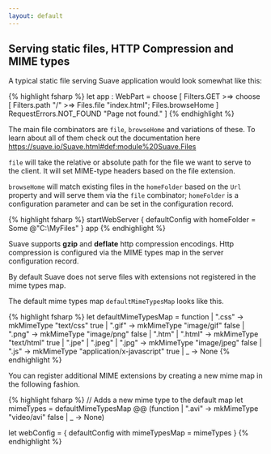 ```yaml
---
layout: default
---
```


## Serving static files, HTTP Compression and MIME types

A typical static file serving Suave application would look somewhat like this:

{% highlight fsharp %}
let app : WebPart =
  choose [
    Filters.GET >=> choose [ Filters.path "/" >=> Files.file "index.html"; Files.browseHome ]
    RequestErrors.NOT_FOUND "Page not found." 
    ]
{% endhighlight %}

The main file combinators are `file`, `browseHome` and variations of these. To learn about all of them check out the documentation here https://suave.io/Suave.html#def:module%20Suave.Files

`file` will take the relative or absolute path for the file we want to serve to the client. It will set MIME-type headers based on the file extension.

`browseHome` will match existing files in the `homeFolder` based on the `Url` property and will serve them via the `file` combinator; `homeFolder` is a configuration parameter and can be set in the configuration record.

{% highlight fsharp %}
startWebServer { defaultConfig with homeFolder = Some @"C:\MyFiles" } app
{% endhighlight %}

Suave supports **gzip** and **deflate** http compression encodings. Http
compression is configured via the MIME types map in the server configuration
record. 

By default Suave does not serve files with extensions not registered in
the mime types map.

The default mime types map `defaultMimeTypesMap` looks like this.

{% highlight fsharp %}
let defaultMimeTypesMap = function
  | ".css" -> mkMimeType "text/css" true
  | ".gif" -> mkMimeType "image/gif" false
  | ".png" -> mkMimeType "image/png" false
  | ".htm"
  | ".html" -> mkMimeType "text/html" true
  | ".jpe"
  | ".jpeg"
  | ".jpg" -> mkMimeType "image/jpeg" false
  | ".js"  -> mkMimeType "application/x-javascript" true
  | _      -> None
{% endhighlight %}

You can register additional MIME extensions by creating a new mime map in the following fashion.

{% highlight fsharp %}
// Adds a new mime type to the default map
let mimeTypes =
  defaultMimeTypesMap
    @@ (function | ".avi" -> mkMimeType "video/avi" false | _ -> None)

let webConfig = { defaultConfig with mimeTypesMap = mimeTypes }
{% endhighlight %}